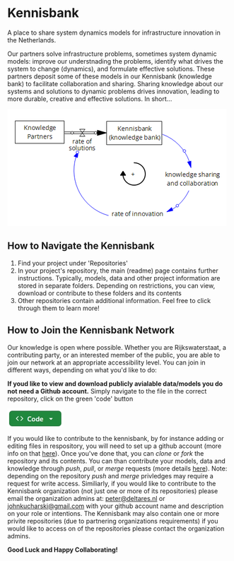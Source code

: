 # Kennisbank

A place to share system dynamics models for infrastructure innovation in the Netherlands.

Our partners solve infrastructure problems, sometimes system dynamic models: improve our understnading the problems, identify what drives the system to change (dynamics), and formulate effective solutions.
These partners deposit some of these models in our Kennisbank (knowledge bank) to facilitate collaboration and sharing. 
Sharing knowledge about our systems and solutions to dynamic problems drives innovation, leading to more durable, creative and effective solutions. In short...

![Kennisbank Vensim](./img/kennisbank_vensim.png)

## How to Navigate the Kennisbank
1. Find your project under 'Repositories' 
2. In your project's repository, the main (readme) page contains further instructions. Typically, models, data and other project information are stored in separate folders. Depending on restrictions, you can view, download or contribute to these folders and its contents 
3. Other repositories contain additional information. Feel free to click through them to learn more!

## How to Join the Kennisbank Network
Our knowledge is open where possible. Whether you are Rijkswaterstaat, a contributing party, or an interested member of the public, you are able to join our network at an appropriate accessibility level. You can join in different ways, depending on what you'd like to do:   

**If youd like to view and download publicly avialable data/models you do not need a Github account.** Simply navigate to the file in the correct repository, click on the green 'code' button 


![codebutton](./img/codebutton.jpeg)   

If you would like to contribute to the kennisbank, by for instance adding or editing files in respository, you will need to set up a github account (more info on that [here](https://docs.github.com/en/get-started/start-your-journey/creating-an-account-on-github)). Once you've done that, you can _clone_ or _fork_ the repository and its contents. You can than contribute your models, data and knowledge through _push_, _pull_, or _merge_ requests (more details [here](https://docs.github.com/en/get-started/using-github/github-flow)). Note: depending on the repository _push_ and _merge_ privledges may require a request for write access. Similiarly, if you would like to contribute to the Kennisbank organization (not just one or more of its repositories) please email the organization admins at: peter@deltares.nl or johnkucharski@gmail.com with your github account name and description on your role or intentions. The Kennisbank may also contain one or more privite repositories (due to partnering organizations requirements) if you would like to access on of the repositories please contact the organization admins.  

**Good Luck and Happy Collaborating!**
